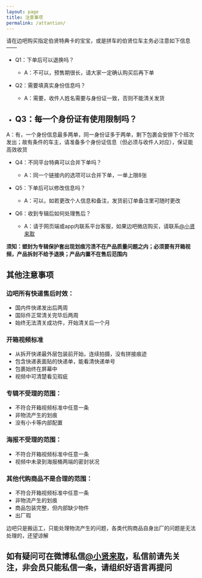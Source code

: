 ```yaml
---
layout: page
title: 注意事项
permalink: /attantion/
---
```


请在边吧购买指定伯贤特典卡的宝宝，或是拼车的伯贤位车主务必注意如下信息——

- Q1：下单后可以退换吗？
  - A：不可以，预售期很长，请大家一定确认购买后再下单

- Q2：需要填真实身份信息吗？
  - A：需要，收件人姓名需要与身份证一致，否则不能清关发货

- Q3：每一个身份证有使用限制吗？
  - 
A：有，一个身份信息最多两单，同一身份证多于两单，剩下包裹会安排下个班次发出；故有条件的车主，请准备多个身份证信息（但必须与收件人对应），保证能高效收货

- Q4：不同平台特典可以合并下单吗？
  - A：同一个链接内的选项可以合并下单，一单上限8张

- Q5：下单后可以修改信息吗？
  - A：可以，如若更改个人信息和备注，发货前订单备注里可随时更改

- Q6：收到专辑后如何处理售后？
  - A：请于网页端或app内联系平台客服，如果边吧微店购买，请联系[@小贤来取](https://weibo.com/u/7440442261)

**须知：塑封为专辑保护套出现划痕污渍不在产品质量问题之内；必须要有开箱视频，产品拆封不给予退换；产品内置不在售后范围内**

## 其他注意事项

### 边吧所有快递售后时效：
- 国内件快递发出后两周
- 国际件正常清关完毕后两周
- 始终无法清关成功件，开始清关后一个月

### 开箱视频标准
- 从拆开快递最外层包装前开始，连续拍摄，没有拼接痕迹
- 包含快递表面贴的快递单，能看清快递单号
- 包裹始终在屏幕中
- 视频中可清楚看见瑕疵

### 专辑不受理的范围：
- 不符合开箱视频标准中任意一条
- 非物流产生的划痕
- 没有小卡等内部配置

### 海报不受理的范围：
- 不符合开箱视频标准中任意一条
- 视频中未录到海报桶两端的密封状况

### 其他代购商品不是合理的范围：
- 不符合开箱视频标准中任意一条
- 非物流产生的划痕
- 商品包装完整，但内部缺少物件
- 出厂瑕

边吧只是搬运工，只能处理物流产生的问题，各类代购商品自身出厂的问题是无法处理的，还望谅解

## 如有疑问可在微博私信[**@小贤来取**](https://weibo.com/u/7440442261)，私信前请先关注，非会员只能私信一条，请组织好语言再提问
